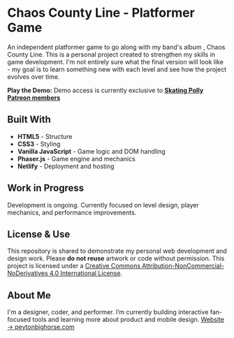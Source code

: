 # Chaos County Line - Platformer Game
An independent platformer game to go along with my band's album , Chaos County Line.
This is a personal project created to strengthen my skills in game development. I'm not entirely sure what the final version will look like - my goal is to learn something new with each level and see how the project evolves over time.

**Play the Demo:** Demo access is currently exclusive to [**Skating Polly Patreon members**](https://www.patreon.com/skatingpolly)

## Built With

- **HTML5** - Structure  
- **CSS3** - Styling 
- **Vanilla JavaScript** - Game logic and DOM handling
- **Phaser.js** - Game engine and mechanics
- **Netlify** - Deployment and hosting 

## Work in Progress

Development is ongoing. Currently focused on level design, player mechanics, and performance improvements.

## License & Use

This repository is shared to demonstrate my personal web development and design work. Please **do not reuse** artwork or code without permission. This project is licensed under a [Creative Commons Attribution-NonCommercial-NoDerivatives 4.0 International License](https://creativecommons.org/licenses/by-nc-nd/4.0/).

## About Me

I'm a designer, coder, and performer. I’m currently building interactive fan-focused tools and learning more about product and mobile design.
[Website → peytonbighorse.com](https://www.peytonbighorse.com)
